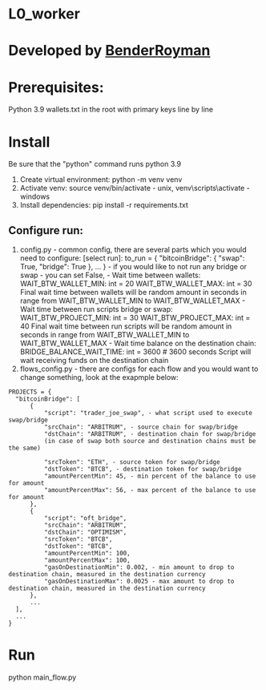 # L0_worker
# Developed by [BenderRoyman](https://t.me/BenderRoyman)

# Prerequisites:
  Python 3.9
  wallets.txt in the root with primary keys line by line

# Install
  Be sure that the "python" command runs python 3.9
  1. Create virtual environment: python -m venv venv
  2. Activate venv: source venv/bin/activate - unix, venv\scripts\activate - windows
  3. Install dependencies: pip install -r requirements.txt

## Configure run:
  1. config.py - common config, there are several parts which you would need to configure:
      [select run]:
      to_run = {
      "bitcoinBridge": {
          "swap": True,
          "bridge": True
      },
      ...
    }  - if you would like to not run any bridge or swap - you can set False,
    - Wait time between wallets:
      WAIT_BTW_WALLET_MIN: int = 20
      WAIT_BTW_WALLET_MAX: int = 30
      Final wait time between wallets will be random amount in seconds in range from WAIT_BTW_WALLET_MIN to WAIT_BTW_WALLET_MAX
    - Wait time between run scripts bridge or swap:
      WAIT_BTW_PROJECT_MIN: int = 30
      WAIT_BTW_PROJECT_MAX: int = 40
      Final wait time between run scripts will be random amount in seconds in range from WAIT_BTW_WALLET_MIN to WAIT_BTW_WALLET_MAX
    - Wait time balance on the destination chain:
      BRIDGE_BALANCE_WAIT_TIME: int = 3600 # 3600 seconds
      Script will wait receiving funds on the destination chain
  1. flows_config.py - there are configs for each flow and you would want to change something, look at the exapmple below:

    PROJECTS = {
      "bitcoinBridge": [
          {
              "script": "trader_joe_swap", - what script used to execute swap/bridge
              "srcChain": "ARBITRUM", - source chain for swap/bridge
              "dstChain": "ARBITRUM", - destination chain for swap/bridge
              (in case of swap both source and destination chains must be the same)

              "srcToken": "ETH", - source token for swap/bridge
              "dstToken": "BTCB", - destination token for swap/bridge
              "amountPercentMin": 45, - min percent of the balance to use for amount
              "amountPercentMax": 56, - max percent of the balance to use for amount
          },
          {
              "script": "oft_bridge",
              "srcChain": "ARBITRUM",
              "dstChain": "OPTIMISM",
              "srcToken": "BTCB",
              "dstToken": "BTCB",
              "amountPercentMin": 100,
              "amountPercentMax": 100,
              "gasOnDestinationMin": 0.002, - min amount to drop to destination chain, measured in the destination currency
              "gasOnDestinationMax": 0.0025 - max amount to drop to destination chain, measured in the destination currency
          },
          ...
      ],
      ...
    }

# Run
  python main_flow.py
